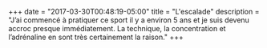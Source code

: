 +++
date = "2017-03-30T00:48:19-05:00"
title = "L'escalade"
description = "J’ai commencé à pratiquer ce sport il y a environ 5 ans et je suis devenu accroc presque immédiatement. La technique, la concentration et l’adrénaline en sont très certainement la raison."
+++
